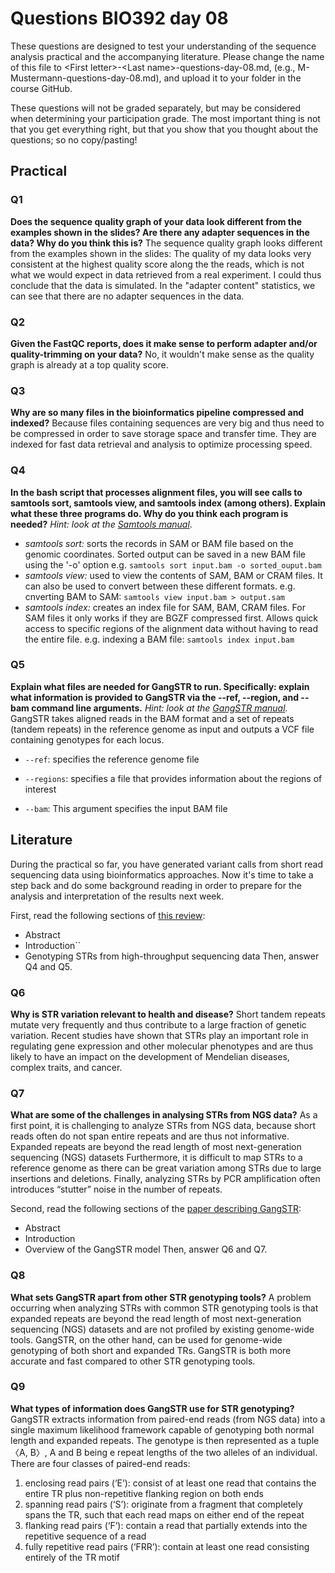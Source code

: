 
# Questions BIO392 day 08
These questions are designed to test your understanding of the sequence analysis practical and the accompanying literature. Please change the name of this file to \<First letter\>-\<Last name\>-questions-day-08.md, (e.g., M-Mustermann-questions-day-08.md), and upload it to your folder in the course GitHub.

These questions will not be graded separately, but may be considered when determining your participation grade. The most important thing is not that you get everything right, but that you show that you thought about the questions; so no copy/pasting!

## Practical

### Q1
**Does the sequence quality graph of your data look different from the examples shown in the slides? Are there any adapter sequences in the data? Why do you think this is?**
The sequence quality graph looks different from the examples shown in the slides: The quality of my data looks very consistent at the highest quality score along the the reads, which is not what we would expect in data retrieved from a real experiment. I could thus conclude that the data is simulated. In the "adapter content" statistics, we can see that there are no adapter sequences in the data.

### Q2
**Given the FastQC reports, does it make sense to perform adapter and/or quality-trimming on your data?**
No, it wouldn't make sense as the quality graph is already at a top quality score.

### Q3
**Why are so many files in the bioinformatics pipeline compressed and indexed?**
Because files containing sequences are very big and thus need to be compressed in order to save storage space and transfer time. They are indexed for fast data retrieval and analysis to optimize processing speed.

### Q4
**In the bash script that processes alignment files, you will see calls to samtools sort, samtools view, and samtools index (among others). Explain what these three programs do. Why do you think each program is needed?**
*Hint: look at the [Samtools manual](http://www.htslib.org/doc/samtools.html)*.
+ *samtools sort:* sorts the records in SAM or BAM file based on the genomic coordinates. Sorted output can be saved in a new BAM file using the '-o' option
  e.g. ```samtools sort input.bam -o sorted_ouput.bam```
+ *samtools view:* used to view the contents of SAM, BAM or CRAM files. It can also be used to convert between these different formats.
  e.g. cnverting BAM to SAM: ```samtools view input.bam > output.sam```
+ *samtools index:* creates an index file for SAM, BAM, CRAM files. For SAM files it only works if they are BGZF compressed first. Allows quick access to specific regions of the alignment data without having to read the entire file.
  e.g. indexing a BAM file: ```samtools index input.bam```
### Q5
**Explain what files are needed for GangSTR to run. Specifically: explain what information is provided to GangSTR via the --ref, --region, and --bam command line arguments.**
*Hint: look at the [GangSTR manual](https://github.com/gymreklab/gangstr).*
GangSTR takes aligned reads in the BAM format and a set of repeats (tandem repeats) in the reference genome as input and outputs a VCF file containing genotypes for each locus.

- `--ref`: specifies the reference genome file

- `--regions`: specifies a file that provides information about the regions of interest

- `--bam`: This argument specifies the input BAM file

## Literature
During the practical so far, you have generated variant calls from short read sequencing data using bioinformatics approaches. Now it's time to take a step back and do some background reading in order to prepare for the analysis and interpretation of the results next week. 

First, read the following sections of [this review](https://www.sciencedirect.com/science/article/pii/S0959437X16301538):
* Abstract
* Introduction``
* Genotyping STRs from high-throughput sequencing data
Then, answer Q4 and Q5.

### Q6
**Why is STR variation relevant to health and disease?**
Short tandem repeats mutate very frequently and thus contribute to a large fraction of genetic variation. Recent studies have shown that STRs play an important role in regulating gene expression and other molecular phenotypes and are thus likely to have an impact on the development of Mendelian diseases, complex traits, and cancer.

### Q7
**What are some of the challenges in analysing STRs from NGS data?**
As a first point, it is challenging to analyze STRs from NGS data, because short reads often do not span entire repeats and are thus not informative. Expanded repeats are beyond the read length of most next-generation sequencing (NGS) datasets Furthermore, it is difficult to map STRs to a reference genome as there can be great variation among STRs due to large insertions and deletions. Finally, analyzing STRs by PCR amplification often introduces “stutter” noise in the number of repeats.

Second, read the following sections of the [paper describing GangSTR](https://academic.oup.com/nar/article/47/15/e90/5518310):
* Abstract
* Introduction
* Overview of the GangSTR model
Then, answer Q6 and Q7.

### Q8
**What sets GangSTR apart from other STR genotyping tools?**
A problem occurring when analyzing STRs with common STR genotyping tools is that expanded repeats are beyond the read length of most next-generation sequencing (NGS) datasets and are not profiled by existing genome-wide tools. GangSTR, on the other hand, can be used for genome-wide genotyping of both short and expanded TRs. GangSTR is both more accurate and fast compared to other STR genotyping tools. 

### Q9
**What types of information does GangSTR use for STR genotyping?**
GangSTR extracts information from paired-end reads (from NGS data) into a single maximum likelihood framework capable of genotyping both normal length and expanded repeats. The genotype is then represented as a tuple 〈A, B〉, A and B being e repeat lengths of the two alleles of an individual. 
There are four classes of paired-end reads: 
1. enclosing read pairs (‘E’): consist of at least one read that contains the entire TR plus non-repetitive flanking region on both ends
2. spanning read pairs (‘S’): originate from a fragment that completely spans the TR, such that each read maps on either end of the repeat
3. flanking read pairs (‘F’): contain a read that partially extends into the repetitive sequence of a read
4. fully repetitive read pairs (‘FRR’): contain at least one read consisting entirely of the TR motif
